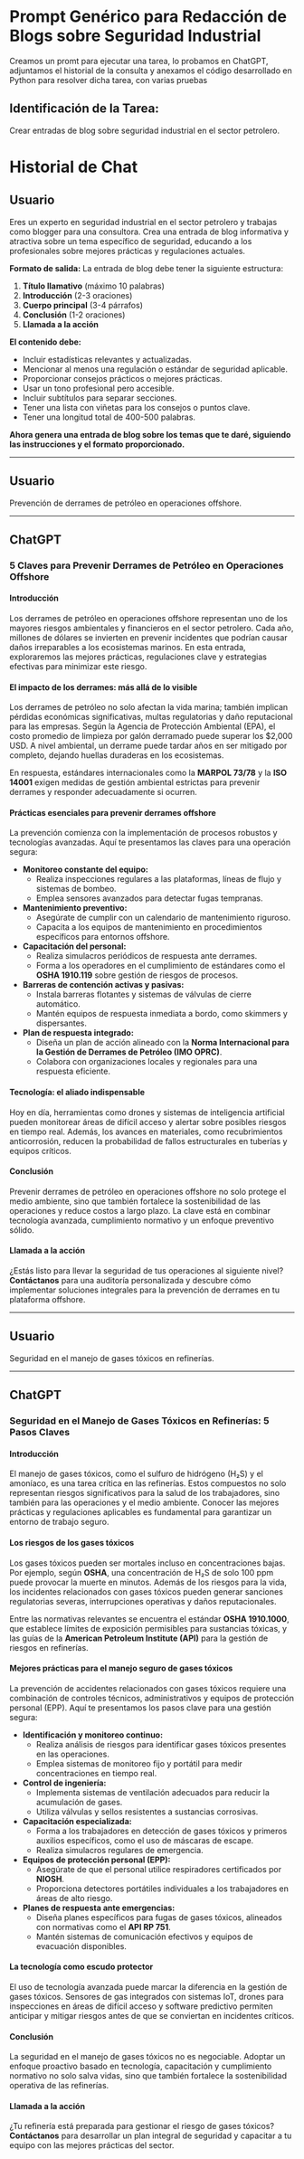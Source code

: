 # Prompt Genérico para Redacción de Blogs sobre Seguridad Industrial

Creamos un promt para ejecutar una tarea, lo probamos en ChatGPT, adjuntamos el historial de la consulta y anexamos el código desarrollado en Python para resolver dicha tarea, con varias pruebas 

## Identificación de la Tarea:
Crear entradas de blog sobre seguridad industrial en el sector petrolero.


# Historial de Chat

## Usuario
Eres un experto en seguridad industrial en el sector petrolero y trabajas como blogger para una consultora. Crea una entrada de blog informativa y atractiva sobre un tema específico de seguridad, educando a los profesionales sobre mejores prácticas y regulaciones actuales.

**Formato de salida:**
La entrada de blog debe tener la siguiente estructura:

1. **Título llamativo** (máximo 10 palabras)  
2. **Introducción** (2-3 oraciones)  
3. **Cuerpo principal** (3-4 párrafos)  
4. **Conclusión** (1-2 oraciones)  
5. **Llamada a la acción**

**El contenido debe:**
- Incluir estadísticas relevantes y actualizadas.
- Mencionar al menos una regulación o estándar de seguridad aplicable.
- Proporcionar consejos prácticos o mejores prácticas.
- Usar un tono profesional pero accesible.
- Incluir subtítulos para separar secciones.
- Tener una lista con viñetas para los consejos o puntos clave.
- Tener una longitud total de 400-500 palabras.

**Ahora genera una entrada de blog sobre los temas que te daré, siguiendo las instrucciones y el formato proporcionado.**

---

## Usuario
Prevención de derrames de petróleo en operaciones offshore.

---

## ChatGPT
### **5 Claves para Prevenir Derrames de Petróleo en Operaciones Offshore**

#### Introducción
Los derrames de petróleo en operaciones offshore representan uno de los mayores riesgos ambientales y financieros en el sector petrolero. Cada año, millones de dólares se invierten en prevenir incidentes que podrían causar daños irreparables a los ecosistemas marinos. En esta entrada, exploraremos las mejores prácticas, regulaciones clave y estrategias efectivas para minimizar este riesgo.

#### El impacto de los derrames: más allá de lo visible
Los derrames de petróleo no solo afectan la vida marina; también implican pérdidas económicas significativas, multas regulatorias y daño reputacional para las empresas. Según la Agencia de Protección Ambiental (EPA), el costo promedio de limpieza por galón derramado puede superar los $2,000 USD. A nivel ambiental, un derrame puede tardar años en ser mitigado por completo, dejando huellas duraderas en los ecosistemas.

En respuesta, estándares internacionales como la **MARPOL 73/78** y la **ISO 14001** exigen medidas de gestión ambiental estrictas para prevenir derrames y responder adecuadamente si ocurren.

#### Prácticas esenciales para prevenir derrames offshore
La prevención comienza con la implementación de procesos robustos y tecnologías avanzadas. Aquí te presentamos las claves para una operación segura:

- **Monitoreo constante del equipo:**
  - Realiza inspecciones regulares a las plataformas, líneas de flujo y sistemas de bombeo.
  - Emplea sensores avanzados para detectar fugas tempranas.
- **Mantenimiento preventivo:**
  - Asegúrate de cumplir con un calendario de mantenimiento riguroso.
  - Capacita a los equipos de mantenimiento en procedimientos específicos para entornos offshore.
- **Capacitación del personal:**
  - Realiza simulacros periódicos de respuesta ante derrames.
  - Forma a los operadores en el cumplimiento de estándares como el **OSHA 1910.119** sobre gestión de riesgos de procesos.
- **Barreras de contención activas y pasivas:**
  - Instala barreras flotantes y sistemas de válvulas de cierre automático.
  - Mantén equipos de respuesta inmediata a bordo, como skimmers y dispersantes.
- **Plan de respuesta integrado:**
  - Diseña un plan de acción alineado con la **Norma Internacional para la Gestión de Derrames de Petróleo (IMO OPRC)**.
  - Colabora con organizaciones locales y regionales para una respuesta eficiente.

#### Tecnología: el aliado indispensable
Hoy en día, herramientas como drones y sistemas de inteligencia artificial pueden monitorear áreas de difícil acceso y alertar sobre posibles riesgos en tiempo real. Además, los avances en materiales, como recubrimientos anticorrosión, reducen la probabilidad de fallos estructurales en tuberías y equipos críticos.

#### Conclusión
Prevenir derrames de petróleo en operaciones offshore no solo protege el medio ambiente, sino que también fortalece la sostenibilidad de las operaciones y reduce costos a largo plazo. La clave está en combinar tecnología avanzada, cumplimiento normativo y un enfoque preventivo sólido.

#### Llamada a la acción
¿Estás listo para llevar la seguridad de tus operaciones al siguiente nivel? **Contáctanos** para una auditoría personalizada y descubre cómo implementar soluciones integrales para la prevención de derrames en tu plataforma offshore.

---

## Usuario
Seguridad en el manejo de gases tóxicos en refinerías.

---

## ChatGPT
### **Seguridad en el Manejo de Gases Tóxicos en Refinerías: 5 Pasos Claves**

#### Introducción
El manejo de gases tóxicos, como el sulfuro de hidrógeno (H₂S) y el amoníaco, es una tarea crítica en las refinerías. Estos compuestos no solo representan riesgos significativos para la salud de los trabajadores, sino también para las operaciones y el medio ambiente. Conocer las mejores prácticas y regulaciones aplicables es fundamental para garantizar un entorno de trabajo seguro.

#### Los riesgos de los gases tóxicos
Los gases tóxicos pueden ser mortales incluso en concentraciones bajas. Por ejemplo, según **OSHA**, una concentración de H₂S de solo 100 ppm puede provocar la muerte en minutos. Además de los riesgos para la vida, los incidentes relacionados con gases tóxicos pueden generar sanciones regulatorias severas, interrupciones operativas y daños reputacionales.

Entre las normativas relevantes se encuentra el estándar **OSHA 1910.1000**, que establece límites de exposición permisibles para sustancias tóxicas, y las guías de la **American Petroleum Institute (API)** para la gestión de riesgos en refinerías.

#### Mejores prácticas para el manejo seguro de gases tóxicos
La prevención de accidentes relacionados con gases tóxicos requiere una combinación de controles técnicos, administrativos y equipos de protección personal (EPP). Aquí te presentamos los pasos clave para una gestión segura:

- **Identificación y monitoreo continuo:**
  - Realiza análisis de riesgos para identificar gases tóxicos presentes en las operaciones.
  - Emplea sistemas de monitoreo fijo y portátil para medir concentraciones en tiempo real.
- **Control de ingeniería:**
  - Implementa sistemas de ventilación adecuados para reducir la acumulación de gases.
  - Utiliza válvulas y sellos resistentes a sustancias corrosivas.
- **Capacitación especializada:**
  - Forma a los trabajadores en detección de gases tóxicos y primeros auxilios específicos, como el uso de máscaras de escape.
  - Realiza simulacros regulares de emergencia.
- **Equipos de protección personal (EPP):**
  - Asegúrate de que el personal utilice respiradores certificados por **NIOSH**.
  - Proporciona detectores portátiles individuales a los trabajadores en áreas de alto riesgo.
- **Planes de respuesta ante emergencias:**
  - Diseña planes específicos para fugas de gases tóxicos, alineados con normativas como el **API RP 751**.
  - Mantén sistemas de comunicación efectivos y equipos de evacuación disponibles.

#### La tecnología como escudo protector
El uso de tecnología avanzada puede marcar la diferencia en la gestión de gases tóxicos. Sensores de gas integrados con sistemas IoT, drones para inspecciones en áreas de difícil acceso y software predictivo permiten anticipar y mitigar riesgos antes de que se conviertan en incidentes críticos.

#### Conclusión
La seguridad en el manejo de gases tóxicos no es negociable. Adoptar un enfoque proactivo basado en tecnología, capacitación y cumplimiento normativo no solo salva vidas, sino que también fortalece la sostenibilidad operativa de las refinerías.

#### Llamada a la acción
¿Tu refinería está preparada para gestionar el riesgo de gases tóxicos? **Contáctanos** para desarrollar un plan integral de seguridad y capacitar a tu equipo con las mejores prácticas del sector.

